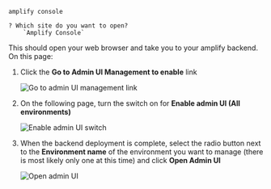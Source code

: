 ```
amplify console

? Which site do you want to open?
    `Amplify Console`
```

This should open your web browser and take you to your amplify backend. On this page:
1. Click the **Go to Admin UI Management to enable** link

    ![Go to admin UI management link](~/images/lib/getting-started/flutter/add-api-enable-admin-ui-link.png)

2. On the following page, turn the switch on for **Enable admin UI (All environments)**

    ![Enable admin UI switch](~/images/lib/getting-started/flutter/add-api-enable-admin-ui-switch.png)

3. When the backend deployment is complete, select the radio button next to the **Environment name** of the environment you want to manage (there is most likely only one at this time) and click **Open Admin UI**

    ![Open admin UI](~/images/lib/getting-started/flutter/add-api-enable-admin-ui-open.png)
